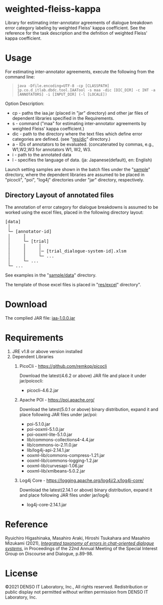 # weighted-fleiss-kappa
Library for estimating inter-annotator agreements of dialogue breakdown error category labeling by weighted Fleiss' kappa coefficient. See the reference for the task description and the defnition of weighted Fleiss' kappa coefficient.

# Usage

For estimating inter-annotator agreements, execute the following from the command line:

>`java -Dfile.encoding=UTF-8 -cp [CLASSPATH] jp.co.d_itlab.dbdc.tool.IAATool -s maa -dic [DIC_DIR] -c INT -a [ANNOTATORS] -i [INPUT_DIR] (-l [LOCALE])`

Option Description:

- cp - paths the iaa.jar (placed in "jar" directory) and other jar files of dependent libraries specified in the Requirements.
- s - command ("maa" for estimating inter-annotator agreements by weighted Fleiss' kappa coefficient.)
- dic - path to the directory where the text files which define error categories are defined. (see "[res/dic](https://github.com/htsukahara/weighted-fleiss-kappa/tree/main/res/dic)" directory.)
- a - IDs of annotators to be evaluated. (concatenated by commas, e.g., W1,W2,W3 for annotators W1, W2, W3.
- i - path to the annotated data
- l - specifies the language of data. (ja: Japanese(default), en: English)

Launch setting samples are shown in the batch files under the "[sample](https://github.com/htsukahara/weighted-fleiss-kappa/tree/main/sample)" directory, where the dependent libraries are assumed to be placed in "picocli", "poi", "log4j" directories under "jar" directory, respectively.

## Directory Layout of annotated files

The annotation of error category for dialogue breakdowns is assumed to be worked using the excel files, placed in the following directory layout:

<pre>
[data]   
 │
 └─ [annotator-id]
 │     │
 │     └─ [trial]
 │     │     │
 │     │     │─ [trial_dialogue-system-id].xlsm
 │     │     └─ ...
 │     └─ ...
 └─ ...
</pre>

See examples in the "[sample/data](https://github.com/htsukahara/weighted-fleiss-kappa/tree/main/sample/data)" directory.

The template of those excel files is placed in "[res/excel](https://github.com/htsukahara/weighted-fleiss-kappa/tree/main/res/excel)" directory".

# Download

The complied JAR file: [iaa-1.0.0.jar](https://github.com/htsukahara/weighted-fleiss-kappa/tree/main/jar/iaa-1.0.0.jar)

# Requirements
1. JRE v1.8 or above version installed
1. Dependent Libraries
    1. PicoCli - https://github.com/remkop/picocli
        
        Download the latest(4.6.2 or above) JAR file and place it under jar/poicocli:
        - picocli-4.6.2.jar

    1. Apache POI - https://poi.apache.org/
        
        Download the latest(5.0.1 or above) binary distribution, expand it and place following JAR files under jar/poi:
        - poi-5.1.0.jar
        - poi-ooxml-5.1.0.jar
        - poi-ooxml-lite-5.1.0.jar
        - lib/commons-collections4-4.4.jar
        - lib/commons-io-2.11.0.jar
        - lib/log4j-api-2.14.1.jar
        - ooxml-lib/commons-compress-1.21.jar
        - ooxml-lib/commons-logging-1.2.jar
        - ooxml-lib/curvesapi-1.06.jar
        - ooxml-lib/xmlbeans-5.0.2.jar

    1. Log4j Core - https://logging.apache.org/log4j/2.x/log4j-core/
        
        Downloiad the latest(2.14.1 or above) binary distribution, expand it and place following JAR files under jar/log4j:
        - log4j-core-2.14.1.jar

# Reference
Ryuichiro Higashinaka, Masahiro Araki, Hiroshi Tsukahara and Masahiro Mizukami (2021),  [*Integrated taxonomy of errors in chat-oriented dialogue systems*](https://aclanthology.org/2021.sigdial-1.10/), in Proceedings of the 22nd Annual Meeting of the Special Interest Group on Discourse and Dialogue, p.89-98.


# License
©2021 DENSO IT Laboratory, Inc., All rights reserved. Redistribution or public display not permitted without written permission from DENSO IT Laboratory, Inc.